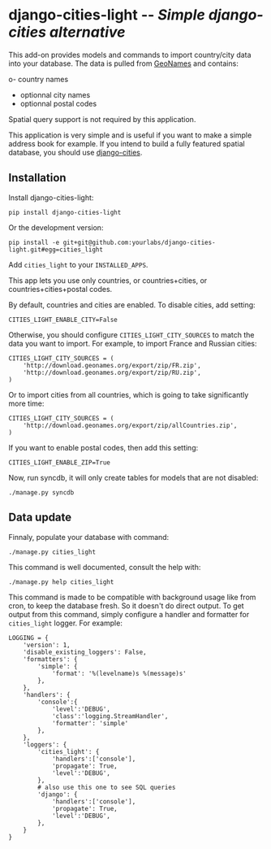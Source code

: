 django-cities-light -- *Simple django-cities alternative*
=========================================================

This add-on provides models and commands to import country/city data into your database.
The data is pulled from [GeoNames](http://www.geonames.org/) and contains:

 o- country names
  - optionnal city names
  - optionnal postal codes

Spatial query support is not required by this application.

This application is very simple and is useful if you want to make a simple
address book for example. If you intend to build a fully featured spatial
database, you should use
[django-cities](https://github.com/coderholic/django-cities).

Installation
------------

Install django-cities-light:

    pip install django-cities-light

Or the development version:

    pip install -e git+git@github.com:yourlabs/django-cities-light.git#egg=cities_light

Add `cities_light` to your `INSTALLED_APPS`.

This app lets you use only countries, or countries+cities, or
countries+cities+postal codes.

By default, countries and cities are enabled. To disable cities, add setting:

    CITIES_LIGHT_ENABLE_CITY=False

Otherwise, you should configure `CITIES_LIGHT_CITY_SOURCES` to match the data
you want to import. For example, to import France and Russian cities:

    CITIES_LIGHT_CITY_SOURCES = (
        'http://download.geonames.org/export/zip/FR.zip',
        'http://download.geonames.org/export/zip/RU.zip',
    )

Or to import cities from all countries, which is going to take significantly
more time:

    CITIES_LIGHT_CITY_SOURCES = (
        'http://download.geonames.org/export/zip/allCountries.zip',
    )

If you want to enable postal codes, then add this setting:

    CITIES_LIGHT_ENABLE_ZIP=True

Now, run syncdb, it will only create tables for models that are not disabled:

    ./manage.py syncdb

Data update
-----------

Finnaly, populate your database with command:

    ./manage.py cities_light

This command is well documented, consult the help with:
    
    ./manage.py help cities_light

This command is made to be compatible with background usage like from cron, to
keep the database fresh. So it doesn't do direct output. To get output from
this command, simply configure a handler and formatter for `cities_light`
logger. For example:

    LOGGING = {
        'version': 1,
        'disable_existing_loggers': False,
        'formatters': {
            'simple': {
                'format': '%(levelname)s %(message)s'
            },
        },
        'handlers': {
            'console':{
                'level':'DEBUG',
                'class':'logging.StreamHandler',
                'formatter': 'simple'
            },
        },
        'loggers': {
            'cities_light': {
                'handlers':['console'],
                'propagate': True,
                'level':'DEBUG',
            },
            # also use this one to see SQL queries
            'django': {
                'handlers':['console'],
                'propagate': True,
                'level':'DEBUG',
            },
        }
    }

